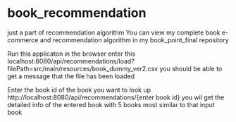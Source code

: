 # book_recommendation
just a part of recommendation algorithm
You can view my complete book e-commerce and recommendation algorithm in my book_point_final repository

Run this applicaton
in the browser enter this
localhost:8080/api/recommendations/load?filePath=src/main/resources/book_dummy_ver2.csv
you should be able to get a message that the file has been loaded

Enter the book id of the book you want to look up
http://localhost:8080/api/recommendations/{enter book id}
you wil get the detailed info of the entered book
with 5 books most similar to that input book
